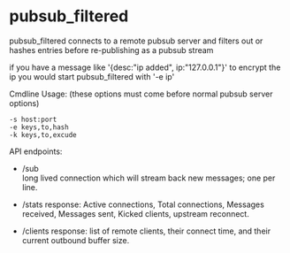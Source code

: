 pubsub_filtered
===============

pubsub_filtered connects to a remote pubsub server and filters out or 
hashes entries before re-publishing as a pubsub stream

if you have a message like '{desc:"ip added", ip:"127.0.0.1"}' to encrypt the ip you would start pubsub_filtered with '-e ip'

Cmdline Usage: (these options must come before normal pubsub server options)

    -s host:port
    -e keys,to,hash
    -k keys,to,excude

API endpoints:

 * /sub  
  long lived connection which will stream back new messages; one per line.
  
 * /stats
  response: Active connections, Total connections, Messages received, Messages sent, Kicked clients, upstream reconnect.
  
 * /clients
  response: list of remote clients, their connect time, and their current outbound buffer size.
